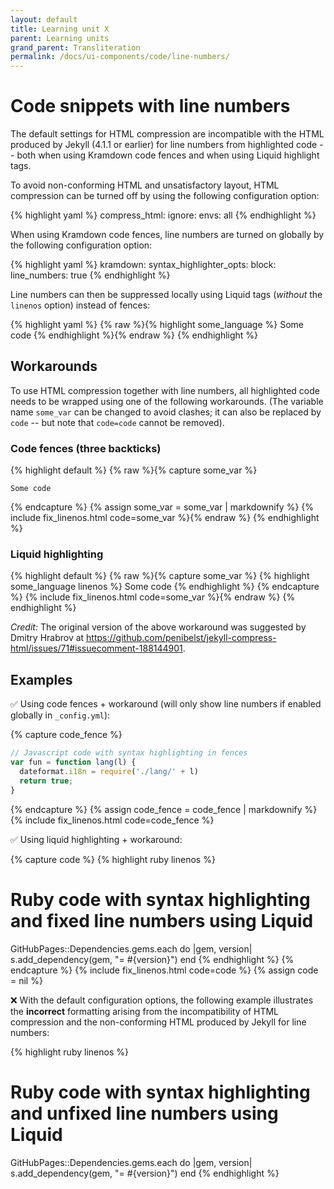 ```yaml
---
layout: default
title: Learning unit X
parent: Learning units
grand_parent: Transliteration
permalink: /docs/ui-components/code/line-numbers/
---
```


# Code snippets with line numbers

The default settings for HTML compression are incompatible with the HTML
produced by Jekyll (4.1.1 or earlier) for line numbers from highlighted code
-- both when using Kramdown code fences and when using Liquid highlight tags.

To avoid non-conforming HTML and unsatisfactory layout, HTML compression
can be turned off by using the following configuration option:

{% highlight yaml %}
compress_html:
  ignore:
    envs: all
{% endhighlight %}

When using Kramdown code fences, line numbers are turned on globally by the
following configuration option:

{% highlight yaml %}
kramdown:
  syntax_highlighter_opts:
    block:
      line_numbers: true
{% endhighlight %}

Line numbers can then be suppressed locally using Liquid tags (_without_ the
`linenos` option) instead of fences:

{% highlight yaml %}
{% raw %}{% highlight some_language %}
Some code
{% endhighlight %}{% endraw %}
{% endhighlight %}

## Workarounds

To use HTML compression together with line numbers, all highlighted code
needs to be wrapped using one of the following workarounds.
(The variable name `some_var` can be changed to avoid clashes; it can also
be replaced by `code` -- but note that `code=code` cannot be removed).

### Code fences (three backticks)

{% highlight default %}
{% raw %}{% capture some_var %}
```some_language
Some code
```
{% endcapture %}
{% assign some_var = some_var | markdownify %}
{% include fix_linenos.html code=some_var %}{% endraw %}
{% endhighlight %}

### Liquid highlighting

{% highlight default %}
{% raw %}{% capture some_var %}
{% highlight some_language linenos %}
Some code
{% endhighlight %}
{% endcapture %}
{% include fix_linenos.html code=some_var %}{% endraw %}
{% endhighlight %}

_Credit:_ The original version of the above workaround was suggested by
Dmitry Hrabrov at
<https://github.com/penibelst/jekyll-compress-html/issues/71#issuecomment-188144901>.

## Examples

✅ Using code fences + workaround (will only show line numbers if enabled globally in `_config.yml`):

{% capture code_fence %}
```js
// Javascript code with syntax highlighting in fences
var fun = function lang(l) {
  dateformat.i18n = require('./lang/' + l)
  return true;
}
```
{% endcapture %}
{% assign code_fence = code_fence | markdownify %}
{% include fix_linenos.html code=code_fence %}

✅ Using liquid highlighting + workaround:

{% capture code %}
{% highlight ruby linenos %}
# Ruby code with syntax highlighting and fixed line numbers using Liquid
GitHubPages::Dependencies.gems.each do |gem, version|
  s.add_dependency(gem, "= #{version}")
end
{% endhighlight %}
{% endcapture %}
{% include fix_linenos.html code=code %}
{% assign code = nil %}

❌ With the default configuration options, the following example illustrates
the **incorrect** formatting arising from the incompatibility of HTML compression
and the non-conforming HTML produced by Jekyll for line numbers:

{% highlight ruby linenos %}
# Ruby code with syntax highlighting and unfixed line numbers using Liquid
GitHubPages::Dependencies.gems.each do |gem, version|
  s.add_dependency(gem, "= #{version}")
end
{% endhighlight %}
